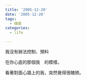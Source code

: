 ```yaml
---
title: '2005-12-20'
date: '2005-12-20'
tags:
  - 情感
categories:
  - life

---
```

我沒有辦法控制、預料  
  
在你心底的那個我　的模樣。  
  
看著對面心牆上的我，突然覺得很醜陋。
